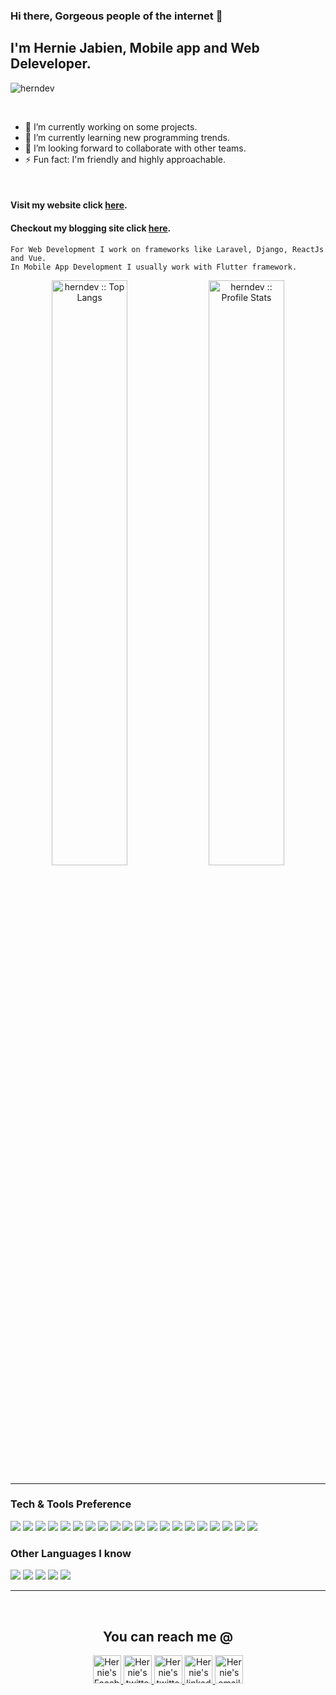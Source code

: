 ### Hi there, Gorgeous people of the internet 👋
## I'm Hernie Jabien, Mobile app and Web Deleveloper.

<p align="left"> <img src="https://komarev.com/ghpvc/?username=herndev&label=Profile%20views&color=0e75b6&style=flat" alt="herndev" /> </p>

<!--
**herndev/herndev** is a ✨ _special_ ✨ repository because its `README.md` (this file) appears on your GitHub profile.

Here are some ideas to get you started:
-->

<br />

- 🔭 I’m currently working on some projects.
- 🌱 I’m currently learning new programming trends.
- 👯 I’m looking forward to collaborate with other teams.
- ⚡ Fun fact: I'm friendly and highly approachable.

<br />

#### Visit my website click [here](https://herniedev.codes).
#### Checkout my blogging site click [here](http://hernie.me).
```
For Web Development I work on frameworks like Laravel, Django, ReactJs and Vue.
In Mobile App Development I usually work with Flutter framework.
```
<p align="center">
 <img width="49%" float="right" src="https://github-readme-stats.vercel.app/api/top-langs/?username=herndev&langs_count=10&theme=merko&layout=compact" alt="herndev :: Top Langs" />
 <img width="49%" bg-color="black" src="https://github-readme-stats.vercel.app/api?username=herndev&show_icons=true&theme=merko" alt="herndev :: Profile Stats" />
</p>

---
### Tech & Tools Preference

<img src = "https://img.shields.io/badge/-HTML5-E34F26?style=flat&logo=html5&logoColor=white"> <img src = "https://img.shields.io/badge/-CSS3-1572B6?style=flat&logo=css3&logoColor=white">
<img src="https://img.shields.io/badge/-Bootstrap-563D7C?style=flat&logo=bootstrap&logoColor=white">
<img src="https://img.shields.io/badge/-JavaScript-eed718?style=flat&logo=javascript&logoColor=ffffff">
<img src="https://img.shields.io/badge/-Sass-cc6699?style=flat&logo=sass&logoColor=ffffff">
<img src="https://img.shields.io/badge/-React-000000?style=flat&logo=react&logoColor=00c8ff">
<img src="https://img.shields.io/badge/-MongoDB-4DB33D?style=flat&logo=mongodb&logoColor=FFFFFF">
<img src="https://img.shields.io/badge/-MySQL-F29111?style=flat&logo=mysql&logoColor=FFFFFF">
<img src="https://img.shields.io/badge/-Express.js-787878?style=flat">
<img src="https://img.shields.io/badge/-Node.js-3C873A?style=flat&logo=Node.js&logoColor=white">
<img src="https://img.shields.io/badge/-Firebase-FFA611?style=flat&logo=firebase&logoColor=FFFFFF">
<img src="http://img.shields.io/badge/-Google%20Cloud%20Platform-4285F4?style=flat&logo=google%20cloud&logoColor=white">
<img src="https://img.shields.io/badge/-Progressive Web Apps-5A0FC8?style=flat">
<img src="http://img.shields.io/badge/-Git-F1502F?style=flat&logo=git&logoColor=FFFFFF">
<img src="http://img.shields.io/badge/-Github-000000?style=flat&logo=github&logoColor=FFFFFF">
<img src="http://img.shields.io/badge/-VS%20Code-007ACC?style=flat&logo=visual%20studio%20code&logoColor=white">
<img src="http://img.shields.io/badge/-Heroku-430098?style=flat&logo=heroku&logoColor=white">
<img src="https://img.shields.io/badge/-Flutter-blue">
<img src="https://img.shields.io/badge/-FileZilla-red">
<img src="https://img.shields.io/badge/-VUE-yellowgreen">


### Other Languages I know
<img src="http://img.shields.io/badge/-Java-F89820?style=flat&logo=java&logoColor=white"> <img src="https://img.shields.io/badge/-C%20&%20C++-659ad2?style=flat&logo=c%2B%2B&logoColor=ffffff"> <img src="https://img.shields.io/badge/-Python-black?style=flat&logo=python&logoColor=white"> <img src="https://img.shields.io/badge/-Dart-blue"> <img src="https://img.shields.io/badge/-PHP-red"> 

---

<br />

<h2 align="center">You can reach me @</h2>
<p align="center">
  <a href="https://facebook.com/dota500">
    <img src="https://upload.wikimedia.org/wikipedia/commons/thumb/5/51/Facebook_f_logo_%282019%29.svg/1200px-Facebook_f_logo_%282019%29.svg.png" alt="Hernie's Facebook" height="45" width="45">
  </a>

  <a href="https://twitter.com/herndev">
    <img src="https://cdn4.iconfinder.com/data/icons/social-media-icons-the-circle-set/48/twitter_circle-512.png" alt="Hernie's twitter" height="45" width="45">
  </a>
  
  <a href="https://instagram.com/hern.dev">
    <img src="https://upload.wikimedia.org/wikipedia/commons/thumb/e/e7/Instagram_logo_2016.svg/1200px-Instagram_logo_2016.svg.png" alt="Hernie's twitter" height="45" width="45">
  </a>
   
  <a href="https://www.linkedin.com/in/hernie-jabien-6694aa155/">
    <img src="https://cdn4.iconfinder.com/data/icons/social-messaging-ui-color-shapes-2-free/128/social-linkedin-circle-512.png" alt="Hernie's linkedin" height="45" width="45">
  </a>
   
  <a href="mailto:herniejabien45@gmail.com">
    <img src="https://cdn2.iconfinder.com/data/icons/social-icons-circular-color/512/gmail-512.png" alt="Hernie's email" height="45" width="45">
  </a>
</p>

